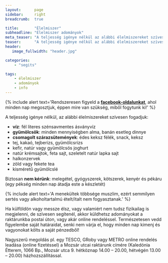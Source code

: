 ```yaml
---
layout:      page
sidebar:     right
breadcrumb:  true

title:       "Élelmiszer"
subheadline: "Élelmiszer adományok"
meta_teaser: "A teljesség igénye nélkül az alábbi élelmiszereket szívesen fogadjuk Mozsár utcai raktárunkban."
teaser:      "A teljesség igénye nélkül az alábbi élelmiszereket szívesen fogadjuk Mozsár utcai raktárunkban."
header:
   image_fullwidth: "header.jpg"

categories:
    - "segits"

tags:
    - élelmiszer
    - adományok
    - info
---
```


{% include alert text='Rendszeresen figyeld a <a href="https://www.facebook.com/migrationaidhungary"><b>facebook-oldalunkat</b></a>, ahol minden nap megosztjuk, éppen mire van szükség, miből fogytunk ki!' %}

A teljesség igénye nélkül, az alábbi élelmiszereket szívesen fogadjuk:

- **víz**: fél literes szénsavmentes ásványvíz
- **gyümölcsök**: minden mennyiségben alma, banán esetleg dinnye
- **csomagolt szárazsütemények**: édes keksz félék, snack, keksz
- tej, kakaó, tejberizs, gyümölcsrizs
- kefir, natúr vagy gyümölcsös joghurt
- natúr krémsajtok, feta sajt, szeletelt natúr lapka sajt
- halkonzervek
- zöld vagy fekete tea
- kisméretű gyümölcslé

Biztosan **nem kérünk**: melegétel, gyógyszerek, kötszerek, kenyér és pékáru (egy pékség minden nap átadja este a készletét)

{% include alert text='A menekültek többsége muszlim, ezért semmilyen sertés vagy alkoholtartalmú ételt/italt nem fogyasztanak.' %}

Ha külföldön vagy messze élsz, vagy valamiért nem tudsz fizikailag is megjelenni, de szívesen segítenél, akkor küldhetsz adományokat a raktárunkba postai úton, vagy akár online rendeléssel. Természetesen vedd figyelembe saját határaidat, senki nem várja el, hogy minden nap kimenj és vagyonokat költs a saját pénzedből!

Nagyszerű megoldás pl. egy TESCO, GRoby vagy METRO online rendelés leadása (online fizetéssel) a Mozsár utcai raktárunk címére (Kaledónia Étterem, 1066 Bp., Mozsár utca 9. hétköznap 14.00 – 20.00, hétvégén 13.00 – 20.00) házhozszállítással.
